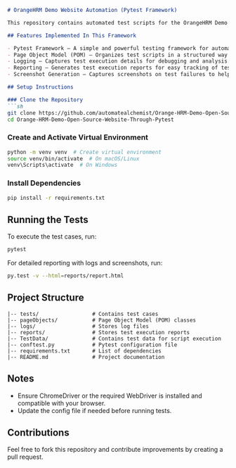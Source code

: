 ```markdown
# OrangeHRM Demo Website Automation (Pytest Framework)

This repository contains automated test scripts for the OrangeHRM Demo Website using the Pytest framework. The automation covers various features of the website, including login, employee management, and more.

## Features Implemented In This Framework

- Pytest Framework – A simple and powerful testing framework for automation.
- Page Object Model (POM) – Organizes test scripts in a structured way for better maintenance.
- Logging – Captures test execution details for debugging and analysis.
- Reporting – Generates test execution reports for easy tracking of test results.
- Screenshot Generation – Captures screenshots on test failures to help in debugging.

## Setup Instructions

### Clone the Repository
```sh
git clone https://github.com/automatealchemist/Orange-HRM-Demo-Open-Source-Website-Through-Pytest.git
cd Orange-HRM-Demo-Open-Source-Website-Through-Pytest
```

### Create and Activate Virtual Environment
```sh
python -m venv venv  # Create virtual environment
source venv/bin/activate  # On macOS/Linux
venv\Scripts\activate  # On Windows
```

### Install Dependencies
```sh
pip install -r requirements.txt
```

## Running the Tests
To execute the test cases, run:
```sh
pytest
```

For detailed reporting with logs and screenshots, run:
```sh
py.test -v --html=reports/report.html  
```

## Project Structure
```
|-- tests/                 # Contains test cases
|-- pageObjects/           # Page Object Model (POM) classes
|-- logs/                  # Stores log files
|-- reports/               # Stores test execution reports
|-- TestData/              # Contains test data for script execution
|-- conftest.py            # Pytest configuration file
|-- requirements.txt       # List of dependencies
|-- README.md              # Project documentation
```

## Notes
- Ensure ChromeDriver or the required WebDriver is installed and compatible with your browser.
- Update the config file if needed before running tests.

## Contributions
Feel free to fork this repository and contribute improvements by creating a pull request.

```

